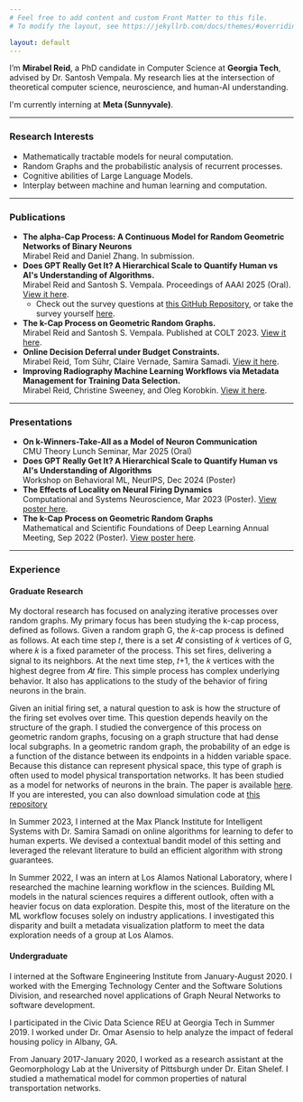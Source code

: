 ```yaml
---
# Feel free to add content and custom Front Matter to this file.
# To modify the layout, see https://jekyllrb.com/docs/themes/#overriding-theme-defaults

layout: default
---
```

<p>
  I’m <strong>Mirabel Reid</strong>, a PhD candidate in Computer Science at <strong>Georgia Tech</strong>, advised by Dr. Santosh Vempala. 
  My research lies at the intersection of theoretical computer science, neuroscience, and human-AI understanding.
</p>
<p>
  I'm currently interning at <strong>Meta (Sunnyvale)</strong>.
</p>
<hr>
<h3>Research Interests</h3>
<ul>
 <li>Mathematically tractable models for neural computation.  </li> 
 <li> Random Graphs and the probabilistic analysis of recurrent processes.</li> 
 <li> Cognitive abilities of Large Language Models.</li> 
 <li> Interplay between machine and human learning and computation.</li> 
 </ul>
 <hr>
<h3>Publications</h3>
<ul>
 <li> <strong>The alpha-Cap Process: A Continuous Model for Random Geometric Networks of Binary Neurons</strong><br>
    Mirabel Reid and Daniel Zhang. In submission.  </li>
  <li>
    <strong>Does GPT Really Get It? A Hierarchical Scale to Quantify Human vs AI's Understanding of Algorithms.</strong><br>
    Mirabel Reid and Santosh S. Vempala. Proceedings of AAAI 2025 (Oral). 
    <a href="https://arxiv.org/abs/2406.14722">View it here</a>.
    <ul>
      <li>
        Check out the survey questions at 
        <a href="https://github.com/mirabelreid/AlgorithmUnderstanding">this GitHub Repository</a>, 
        or take the survey yourself 
        <a href="https://gatech.co1.qualtrics.com/jfe/form/SV_5p4GdL7YEGKV0mG">here</a>.
      </li>
    </ul>
  </li>
  <li>
    <strong>The k-Cap Process on Geometric Random Graphs.</strong><br>
    Mirabel Reid and Santosh S. Vempala. Published at COLT 2023. 
    <a href="https://proceedings.mlr.press/v195/reid23a/reid23a.pdf">View it here</a>.
  </li>
  <li>
    <strong>Online Decision Deferral under Budget Constraints.</strong><br>
    Mirabel Reid, Tom Sühr, Claire Vernade, Samira Samadi. 
    <a href="https://arxiv.org/abs/2409.20489">View it here</a>.
  </li>
  <li>
    <strong>Improving Radiography Machine Learning Workflows via Metadata Management for Training Data Selection.</strong><br>
    Mirabel Reid, Christine Sweeney, and Oleg Korobkin. 
    <a href="https://arxiv.org/abs/2408.12655">View it here</a>.
  </li>
</ul>
<hr>
<h3>Presentations</h3>
<ul>
  <li>
    <strong>On k-Winners-Take-All as a Model of Neuron Communication</strong><br>
    CMU Theory Lunch Seminar, Mar 2025 (Oral)
  </li>
  <li>
    <strong>Does GPT Really Get It? A Hierarchical Scale to Quantify Human vs AI's Understanding of Algorithms</strong><br>
    Workshop on Behavioral ML, NeurIPS, Dec 2024 (Poster)
  </li>
  <li>
    <strong>The Effects of Locality on Neural Firing Dynamics</strong><br>
    Computational and Systems Neuroscience, Mar 2023 (Poster). 
    <a href="https://github.com/mirabelreid/mirabelreid.github.io/raw/master/kcapcosyne.pdf">View poster here</a>.
  </li>
  <li>
    <strong>The k-Cap Process on Geometric Random Graphs</strong><br>
    Mathematical and Scientific Foundations of Deep Learning Annual Meeting, Sep 2022 (Poster). 
    <a href="https://github.com/mirabelreid/mirabelreid.github.io/raw/master/kcapGRGPosterMoDL.pdf">View poster here</a>.
  </li>
</ul>
<hr>
<h3>Experience</h3>
<h4>Graduate Research</h4>
<p>My doctoral research has focused on analyzing iterative processes over random graphs. My primary focus has been studying the k-cap process, defined as follows. Given a random graph G, the 𝑘-cap process is defined as follows. At each time step 𝑡, there is a set 𝐴𝑡 consisting of 𝑘 vertices of G, where 𝑘 is a fixed parameter of the process. This set fires, delivering a signal to its neighbors. At the next time step, 𝑡+1, the 𝑘 vertices with the highest degree from 𝐴𝑡 fire. This simple process has complex underlying behavior. It also has applications to the study of the behavior of firing neurons in the brain.</p>

<p>Given an initial firing set, a natural question to ask is how the structure of the firing set evolves over time. This question depends heavily on the structure of the graph. I studied the convergence of this process on geometric random graphs, focusing on a graph structure that had dense local subgraphs. In a geometric random graph, the probability of an edge is a function of the distance between its endpoints in a hidden variable space. Because this distance can represent physical space, this type of graph is often used to model physical transportation networks. It has been studied as a model for networks of neurons in the brain. The paper is available <a href="https://proceedings.mlr.press/v195/reid23a/reid23a.pdf">here</a>. If you are interested, you can also download simulation code at <a href="https://github.com/mirabelreid/Assemblies-Simulations">this repository </a>
<p> In Summer 2023, I interned at the Max Planck Institute for Intelligent Systems with Dr. Samira Samadi on online algorithms for learning to defer to human experts. We devised a contextual bandit model of this setting and leveraged the relevant literature to build an efficient algorithm with strong guarantees.</p>
 <p> In Summer 2022, I was an intern at Los Alamos National Laboratory, where I researched the machine learning workflow in the sciences. Building ML models in the natural sciences requires a different outlook, often with a heavier focus on data exploration. Despite this, most of the literature on the ML workflow focuses solely on industry applications. I investigated this disparity and built a metadata visualization platform to meet the data exploration needs of a group at Los Alamos.</p>

<h4>Undergraduate</h4>
<p> I interned at the Software Engineering Institute from January-August 2020. I worked with the Emerging Technology Center and the Software Solutions Division, and researched novel applications of Graph Neural Networks to software development.</p>
<p> I participated in the Civic Data Science REU at Georgia Tech in Summer 2019. I worked under Dr. Omar Asensio to help analyze the impact of federal housing policy in Albany, GA. 
<p> From January 2017-January 2020, I worked as a research assistant at the Geomorphology Lab at the University of Pittsburgh under Dr. Eitan Shelef. I studied a mathematical model for common properties of natural transportation networks.</p>

